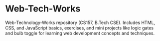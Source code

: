 # Web-Tech-Works
Web-Technology-Works repository (CS157, B.Tech CSE). Includes HTML, CSS, and JavaScript basics, exercises, and mini projects like logic gates and bulb toggle for learning web development concepts and techniques.
